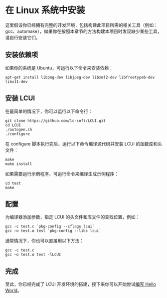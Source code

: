 # 在 Linux 系统中安装

这里假设你已经拥有完整的开发环境，包括构建此项目所需的相关工具（例如：gcc、automake），如果你在按照本章节的方法构建本项目时发现缺少某些工具，请自行安装它们。

## 安装依赖项

如果你的系统是 Ubuntu，可运行以下命令来安装依赖：

    apt-get install libpng-dev libjpeg-dev libxml2-dev libfreetype6-dev libx11-dev

## 安装 LCUI

在最简单的情况下，你可以运行以下命令行：

    git clone https://github.com/lc-soft/LCUI.git
    cd LCUI
    ./autogen.sh
    ./configure

在 configure 脚本执行完后，运行以下命令编译源代码并安装 LCUI 的函数库和头文件：

    make
    make install

如果需要运行示例程序，可运行命令来编译生成示例程序：

    cd test
    make

## 配置

为编译器添加参数，指定 LCUI 的头文件和库文件的查找位置，例如：

    gcc -c test.c `pkg-config --cflags lcui`
    gcc –o test.o test `pkg-config --libs lcui`

通常情况下，你也可以直接用以下方法：

    gcc -c test.c
    gcc –o test.o test -lLCUI

## 完成

至此，你已经完成了 LCUI 开发环境的搭建，接下来你可以开始尝试[编写 Hello World](../getting_started/step1.html)。
